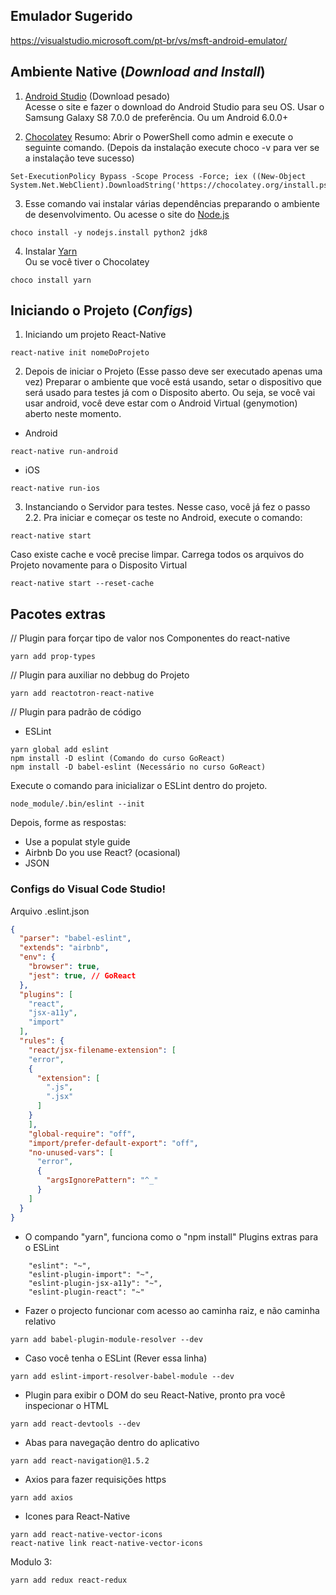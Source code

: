 ## Emulador Sugerido

https://visualstudio.microsoft.com/pt-br/vs/msft-android-emulator/

## Ambiente Native (*Download and Install*)

1. [Android Studio](https://developer.android.com/studio/) (Download pesado)  
Acesse o site e fazer o download do Android Studio para seu OS. Usar o Samsung Galaxy S8 7.0.0 de preferência. Ou um Android 6.0.0+

2. [Chocolatey](https://chocolatey.org/docs/installation)
Resumo: Abrir o PowerShell como admin e execute o seguinte comando. (Depois da instalação execute choco -v para ver se a instalação teve sucesso)
```
Set-ExecutionPolicy Bypass -Scope Process -Force; iex ((New-Object System.Net.WebClient).DownloadString('https://chocolatey.org/install.ps1')) 
```

3. Esse comando vai instalar várias dependências preparando o ambiente de desenvolvimento. Ou acesse o site do [Node.js](https://nodejs.org/en/)
```
choco install -y nodejs.install python2 jdk8
```


4. Instalar [Yarn](https://yarnpkg.com/lang/en/docs/install/#windows-stable)  
Ou se você tiver o Chocolatey
```
choco install yarn
```

## Iniciando o Projeto (*Configs*)

1. Iniciando um projeto React-Native
```
react-native init nomeDoProjeto
```

2. Depois de iniciar o Projeto (Esse passo deve ser executado apenas uma vez)
Preparar o ambiente que você está usando, setar o dispositivo que será usado para testes já com o Disposito aberto.
Ou seja, se você vai usar android, você deve estar com o Android Virtual (genymotion) aberto neste momento.

* Android
```
react-native run-android
```

* iOS
```
react-native run-ios
```

3. Instanciando o Servidor para testes. Nesse caso, você já fez o passo 2.2.
Pra iniciar e começar os teste no Android, execute o comando:
```
react-native start
```

Caso existe cache e você precise limpar. Carrega todos os arquivos do Projeto novamente para o Disposito Virtual
```
react-native start --reset-cache
```

## Pacotes extras

// Plugin para forçar tipo de valor nos Componentes do react-native
```
yarn add prop-types
```

// Plugin para auxiliar no debbug do Projeto
```
yarn add reactotron-react-native
```

// Plugin para padrão de código
* ESLint
```
yarn global add eslint  
npm install -D eslint (Comando do curso GoReact)  
npm install -D babel-eslint (Necessário no curso GoReact)  
```

Execute o comando para inicializar o ESLint dentro do projeto.
```
node_module/.bin/eslint --init
```

Depois, forme as respostas:
- Use a populat style guide
- Airbnb
Do you use React? (ocasional)
- JSON

### Configs do Visual Code Studio!

Arquivo .eslint.json
```json
{
  "parser": "babel-eslint",
  "extends": "airbnb",
  "env": {
	"browser": true,
	"jest": true, // GoReact
  },
  "plugins": [
	"react",
	"jsx-a11y",
	"import"
  ],
  "rules": {
    "react/jsx-filename-extension": [
	"error",
	{
	  "extension": [
	    ".js",
		".jsx"
	  ]
	}
	],
	"global-require": "off",
	"import/prefer-default-export": "off",
	"no-unused-vars": [
	  "error", 
	  {
	    "argsIgnorePattern": "^_"
	  }
	]
  }
}
```


* O compando "yarn", funciona como o "npm install"
Plugins extras para o ESLint
```
	"eslint": "~",  
	"eslint-plugin-import": "~",  
	"eslint-plugin-jsx-a11y": "~",  
	"eslint-plugin-react": "~"  
```

* Fazer o projecto funcionar com acesso ao caminha raiz, e não caminha relativo
```
yarn add babel-plugin-module-resolver --dev
```
* Caso você tenha o ESLint (Rever essa linha)
```
yarn add eslint-import-resolver-babel-module --dev 
```

* Plugin para exibir o DOM do seu React-Native, pronto pra você inspecionar o HTML
```
yarn add react-devtools --dev
```

* Abas para navegação dentro do aplicativo
```
yarn add react-navigation@1.5.2
```

* Axios para fazer requisições https
```
yarn add axios
```

* Icones para React-Native
```
yarn add react-native-vector-icons
react-native link react-native-vector-icons
```


Modulo 3:
```
yarn add redux react-redux
```
